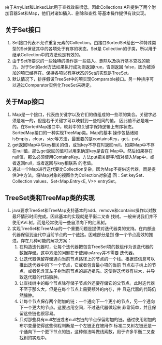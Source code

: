 由于ArryList和LinkedList用于查找效率很低。因此Collections API提供了两个附加容器Set和Map，他们对诸如插入、删除和查找
等基本操作提供有效实现。
## 关于Set接口
1. Set接口代表不允许重复元素的Collection。由接口SortedSet给出一种特殊类型的Set保证其中的各项处于有序的状态。Set是
Collection的子类，所以用于继承Collection中的方法也是有效的。
1. 由于Set所要求的一些独特的操作是一些插入、删除以及执行基本查找的能力。对于Set的add方法如果执行成功则返回true，否则返回
false，因为被添加的项已经存在。保持各项以有序状态的Set的实现是TreeSet。
1. 默认情况下，排序假设TreeSet中的项实现Comparable接口。另一种排序可以通过Comparator实例化TreeSet来确定。
## 关于Map接口
1. Map是一个接口，代表由关键字以及它们的值组成的一些项的集合。关键字必须是唯一的，但是若干关键字可以映射到一些相同的值。
因此值不必是唯一的。在SortedMap接口中，映射中的关键字保持逻辑上有序状态。SortedMap接口的一种实现TreeMap类。Map的基本
操作包括诸如IsEmpty，clear，size等方法，最重要的是containsKey，get，put。
1. get返回Map中与key相关的值，或当key不存在时返回null。如果Map中不存在null值，那么get返回的值可以用来确定key是否在
Map中。然后如果存在null值，那么必须使用ContainsKey。方法put把关键字/值对植入Map中，或者返回null，或者返回与key相联系
的老值。
1. 通过一个Map进行迭代要比Collection复杂，因为Map不提供迭代器，而是提供3中方法，将Map对象的视图作为Collection对象返
回：Set<E> keySet、Collection<E> values、Set<Map.Entry<E, V>> entrySet。
## TreeSet类和TreeMap类的实现
1. java要求TreeSet和TreeMap支持基本的add、remove和contains操作以对数最坏情形时间完成。因此基本的实现就是平衡二叉查
找树。一般来说我们并不使用AVL树，而是经常使用一些自顶向下的红黑树。
1. 实现TreeSet和TreeMap的一个重要问题是提供对迭代器类的支持。在内部迭代器保留到迭代中当前节点的一个链接。困难部分是到
像一个节点高效的推进。存在几种可能的解决方案：
    1. 在构造迭代器时，让每个迭代器把包含TreeSet项的数组作为该迭代器的数据存储。这中方法的问题在于使用toArray并不需要
    迭代器。
    1. 让迭代器保留存储通向当前节点路径上的节点的一个栈。根据该信息可以推出迭代器中的下一个节点，它或者包含最小项的当前
    节点右子树上的节点，或者包含其左子树当前节点的最近祖先。这使得迭代器有些大，并导致迭代器的代码臃肿。
    1. 让查找树中的每个节点除存储子节点外还要存储它的父节点。此时迭代器不至于那么大，但是在每个节点上需要额外的内存，并
    且迭代器的代码仍然臃肿。
    1. 让每个节点保存两个附加的链：一个通向下一个更小的节点，另一个通向下一个更大的节点。这要占用空间，不过迭代器做起来
    非常简单，并且保留这些链也很容易。
    1. 只对那些具有null左链或者null右链的节点保留附加的链。通过使用附加的布尔变量使得这些例程判断是一个左链正在被用作
    标准二叉树左链还是一个通向下一个更下节点的链，这种做法叫做线索数，用于许多平衡二叉查找树的实现中。